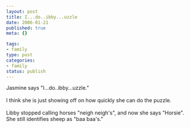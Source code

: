 ```yaml
--- 
layout: post
title: I...do..ibby...uzzle
date: 2006-01-21
published: true
meta: {}

tags: 
- family
type: post
categories: 
- family
status: publish
---
```

<div>Jasmine says "I...do..ibby...uzzle."</div><div> </div><div>I think she is just showing off on how quickly she can do the puzzle.  </div><div> </div><div>Libby stopped calling horses "neigh neigh's", and now she says "Horsie".  She still identifies sheep as "baa baa's."</div>
